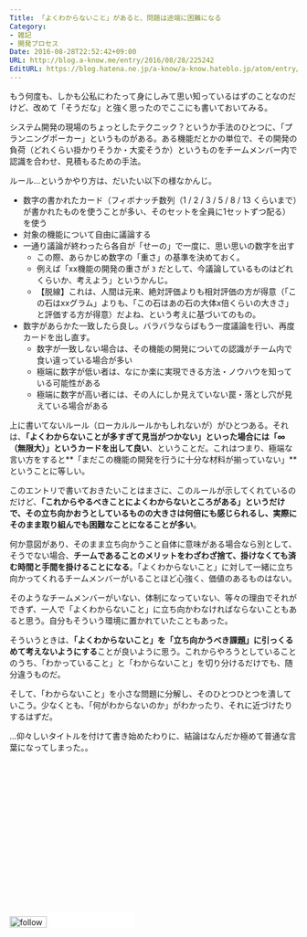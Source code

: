 ```yaml
---
Title: 「よくわからないこと」があると、問題は途端に困難になる
Category:
- 雑記
- 開発プロセス
Date: 2016-08-28T22:52:42+09:00
URL: http://blog.a-know.me/entry/2016/08/28/225242
EditURL: https://blog.hatena.ne.jp/a-know/a-know.hateblo.jp/atom/entry/10328749687181299074
---
```


もう何度も、しかも公私にわたって身にしみて思い知っているはずのことなのだけど、改めて「そうだな」と強く思ったのでここにも書いておいてみる。


システム開発の現場のちょっとしたテクニック？というか手法のひとつに、「プランニングポーカー」というものがある。ある機能だとかの単位で、その開発の負荷（どれくらい掛かりそうか・大変そうか）というものをチームメンバー内で認識を合わせ、見積もるための手法。




<!-- more -->




ルール...というかやり方は、だいたい以下の様なかんじ。


* 数字の書かれたカード（フィボナッチ数列（1 / 2 / 3 / 5 / 8 / 13 くらいまで）が書かれたものを使うことが多い、そのセットを全員に1セットずつ配る）を使う
* 対象の機能について自由に議論する
* 一通り議論が終わったら各自が「せーの」で一度に、思い思いの数字を出す
    * この際、あらかじめ数字の「重さ」の基準を決めておく。
    * 例えば「xx機能の開発の重さが `3` だとして、今議論しているものはどれくらいか、考えよう」というかんじ。
    * 【脱線】これは、人間は元来、絶対評価よりも相対評価の方が得意（「この石はxxグラム」よりも、「この石はあの石の大体x倍くらいの大きさ」と評価する方が得意）だよね、という考えに基づいてのもの。
* 数字があらかた一致したら良し。バラバラならばもう一度議論を行い、再度カードを出し直す。
    * 数字が一致しない場合は、その機能の開発についての認識がチーム内で食い違っている場合が多い
    * 極端に数字が低い者は、なにか楽に実現できる方法・ノウハウを知っている可能性がある
    * 極端に数字が高い者には、その人にしか見えていない罠・落とし穴が見えている場合がある


上に書いてないルール（ローカルルールかもしれないが）がひとつある。それは、**「よくわからないことが多すぎて見当がつかない」といった場合には「∞（無限大）」というカードを出して良い**、ということだ。これはつまり、極端な言い方をすると**「まだこの機能の開発を行うに十分な材料が揃っていない」**ということに等しい。


このエントリで書いておきたいことはまさに、このルールが示してくれているのだけど、**「これからやるべきことによくわからないところがある」というだけで、その立ち向かおうとしているものの大きさは何倍にも感じられるし、実際にそのまま取り組んでも困難なことになることが多い**。


何か意図があり、そのまま立ち向かうこと自体に意味がある場合なら別として、そうでない場合、**チームであることのメリットをわざわざ捨て、掛けなくても済む時間と手間を掛けることになる**。「よくわからないこと」に対して一緒に立ち向かってくれるチームメンバーがいることほど心強く、価値のあるものはない。


そのようなチームメンバーがいない、体制になっていない、等々の理由でそれができず、一人で「よくわからないこと」に立ち向かわなければならないこともあると思う。自分もそういう環境に置かれていたこともあった。


そういうときは、<b>「よくわからないこと」を「立ち向かうべき課題」に引っくるめて考えないようにする</b>ことが良いように思う。これからやろうとしていることのうち、「わかっていること」と「わからないこと」を切り分けるだけでも、随分違うものだ。


そして、「わからないこと」を小さな問題に分解し、そのひとつひとつを潰していこう。少なくとも、「何がわからないのか」がわかったり、それに近づけたりするはずだ。


...仰々しいタイトルを付けて書き始めたわりに、結論はなんだか極めて普通な言葉になってしまった。。


<script async src="//pagead2.googlesyndication.com/pagead/js/adsbygoogle.js"></script>
<!-- article-bottom2 -->
<ins class="adsbygoogle"
     style="display:inline-block;width:300px;height:250px"
     data-ad-client="ca-pub-3463034538369189"
     data-ad-slot="5274552934"></ins>
<script>
(adsbygoogle = window.adsbygoogle || []).push({});
</script>


<div>
<a href='http://cloud.feedly.com/#subscription%2Ffeed%2Fhttp%3A%2F%2Fblog.a-know.me%2Ffeed'  target='blank'><img id='feedlyFollow' src='//s3.feedly.com/img/follows/feedly-follow-rectangle-volume-small_2x.png' alt='follow us in feedly' width='65' height='20'></a>

<iframe src="//blog.hatena.ne.jp/a-know/a-know.hateblo.jp/subscribe/iframe" allowtransparency="true" frameborder="0" scrolling="no" width="150" height="28"></iframe>
</div>
